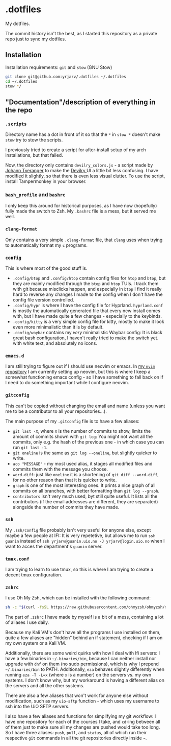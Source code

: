 # .dotfiles

My dotfiles.

The commit history isn't the best, as I started this repository as a private
repo just to sync my dotfiles.

## Installation

Installation requirements: `git` and `stow` (GNU Stow)

```bash
git clone git@github.com:yrjarv/.dotfiles ~/.dotfiles
cd ~/.dotfiles
stow */
```

## "Documentation"/description of everything in the repo

### `.scripts`

Directory name has a dot in front of it so that the `*` in `stow *` doesn't make
`stow` try to stow the scripts.

I previously tried to create a script for after-install setup of my arch
installations, but that failed.

Now, the directory only contains `devilry_colors.js` - a script made by [Johann
Tveranger](https://www.github.com/johtve) to make the [Devilry
](https://devilry.ifi.uio.no) UI a little bit less confusing. I have modified it
slightly, so that there is even less visual clutter. To use the script, install
Tampermonkey in your browser.

### `bash_profile` and `bashrc`

I only keep this around for historical purposes, as I have now (hopefully) fully
made the switch to Zsh. My `.bashrc` file is a mess, but it served me well.

### `clang-format`

Only contains a very simple `.clang-format` file, that `clang` uses when trying
to automatically format my `c` programs.

### `config`

This is where most of the good stuff is.

* `.config/btop` and `.config/htop` contain config files for `htop` and `btop`,
  but they are mainly modified through the `btop` and `htop` TUIs. I track them
  with git because misclicks happen, and especially in `btop` I find it really
  hard to reverse any changes I made to the config when I don't have the config
  file version controlled.
* `.config/hypr` is where I have the config file for Hyprland. `hyprland.conf`
  is mostly the automatically generated file that every new install comes with,
  but I have made quite a few changes - especially to the keybinds.
* `.config/kitty` is a very simple config file for kitty, mostly to make it look
  even more minimalistic than it is by default.
* `.config/waybar` contains my _very_ minimalistic Waybar config: It is black
great bash configuration, I haven't really tried to make the switch yet.
  with white text, and absolutely no icons.

### `emacs.d`

I am still trying to figure out if I should use neovim or emacs. In [my `nvim`
repository](https://www.github.com/yrjarv/nvim) I am currently setting up
neovim, but this is where I keep a somewhat functioning emacs config - so I have
something to fall back on if I need to do something important while I configure
neovim.

### `gitconfig`

This can't be copied without changing the email and name (unless you want me to
be a contributor to all your repositories...).

The main purpose of my `.gitconfig` file is to have a few aliases:

* `git last -X`, where `X` is the number of commits to show, limits the amount
  of commits shown with `git log`: You might not want all the commits, only e.g.
  the hash of the previous one - in which case you can run `git last -1`.
* `git oneline` is the same as `git log --oneline`, but slightly quicker to
  write.
* `aco "MESSAGE"` - my most used alias, it stages all modified files and commits
  them with the message you choose.
* `word-diff`: just like `oneline` it is a shortening of `git diff --word-diff`,
  for no other reason than that it is quicker to write.
* `graph` is one of the most interesting ones. It prints a nice graph of all
  commits on all branches, with better formatting than `git log --graph`.
* `contributors` isn't very much used, byt still quite useful. It lists all the
  contributors (if the email addresses are different, they are separated)
  alongside the number of commits they have made.

### `ssh`

My `.ssh/config` file probably isn't very useful for anyone else, except maybe
a few people at IFI: It is very repetetive, but allows me to run `ssh guanin`
instead of `ssh yrjarv@guanin.uio.no -J yrjarv@login.uio.no` when I want to
acces the department's `guanin` server.

### `tmux.conf`

I am trying to learn to use tmux, so this is where I am trying to create a
decent tmux configuration.

### `zshrc`

I use Oh My Zsh, which can be installed with the following command:

```bash
sh -c "$(curl -fsSL https://raw.githubusercontent.com/ohmyzsh/ohmyzsh/master/tools/install.sh)"
```

The part of `.zshrc` I have made by myself is a bit of a mess, containing a lot
of aliases I use daily.

Because my Kali VM's don't have all the programs I use installed on them, quite
a few aliases are "hidden" behind an if statement, checking if I am on my own
system or a Kali VM.

Additionally, there are some weird quirks with how I deal with Ifi servers: I
have a few binaries in `~/.binaries/bin`, because I can neither install nor
upgrade with `dnf` on them (no sudo permissions), which is why I prepend
`~/.binaries/bin` to PATH. Additionally, `eza` behaves slightly differently when
running `eza -T -L=x` (where `x` is a number) on the servers vs. my own systems.
I don't know why, but my workaround is having a different alias on the servers
and all the other systems.

There are also a few aliases that won't work for anyone else without
modification, such as my `uio-sftp` function - which uses my username to ssh
into the UiO SFTP servers.

I also have a few aliases and functions for simplifying my git workflow: I have
one repository for each of the courses I take, and `cd`-ing between all of them
just to make sure all my changes are pushed would take too long. So I have three
aliases: `push`, `pull`, and `status`, all of which run their respective `git`
commands in all the git repositories directly inside `~`.

